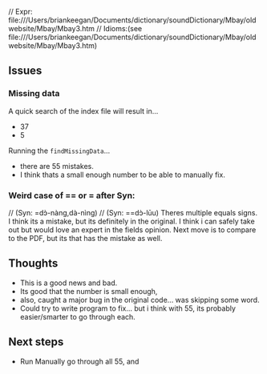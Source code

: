 // Expr: file:///Users/briankeegan/Documents/dictionary/soundDictionary/Mbay/oldwebsite/Mbay/Mbay3.htm
// Idioms:(see file:///Users/briankeegan/Documents/dictionary/soundDictionary/Mbay/oldwebsite/Mbay/Mbay3.htm)

## Issues
### Missing data
 A quick search of the index file will result in...
   - <span class="sara-bagirmi-lang">  </span> 37
   - <span class="sara-bagirmi-lang"></span> 5

Running the `findMissingData`...
 - there are 55 mistakes.
 - I think thats a small enough number to be able to manually fix. 

### Weird case of == or = after Syn:
// (Syn: =dɔ̀-nàng,dà-nìng)
// (Syn: ==dɔ̀-lūu)
Theres multiple equals signs. I think its a mistake, but its definitely in the original. I think i can safely take out but would love an expert in the fields opinion. Next move is to compare to the PDF, but its that has the mistake as well.
## Thoughts

 - This is a good news and bad.
 - Its good that the number is small enough,
 - also, caught a major bug in the original code... was skipping some word.
 - Could try to write program to fix... but i think with 55, its probably easier/smarter to go through each.


 ## Next steps

 - Run Manually go through all 55, and 


